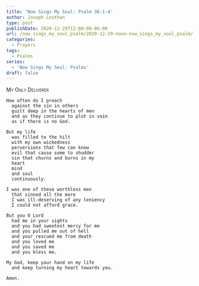 ```yaml
---
title: 'Now Sings My Soul: Psalm 36:1-4'
author: Joseph Louthan
type: post
publishDate: 2020-12-29T12:00:00-06:00
url: /now_sings_my_soul_psalm/2020-12-29-noon-now_sings_my_soul_psalm/
categories:
  - Prayers
tags:
  - Psalms
series:
  - 'Now Sings My Soul: Psalms'
draft: false
---
```

<div style="font-variant: small-caps;">
My Only Deliverer
</div>

    How often do I preach
      against the sin in others
      guilt deep in the hearts of men
      and as they continue to plot in vain
      as if there is no God.

    But my life
      was filled to the hilt
      with my own wickedness
      perversions that few can know
      evil that cause some to shudder
      sin that churns and burns in my
      heart
      mind
      and soul
      continuously.

    I was one of these worthless men
      that sinned all the more
      I was ill-deserving of any leniency
      I could not afford grace.

    But you O Lord
      had me in your sights
      and you had sweetest mercy for me
      and you pulled me out of hell
      and your rescued me from death
      and you loved me
      and you saved me
      and you bless me.

    My God, keep your hand on my life
      and keep turning my heart towards you.

    Amen.
